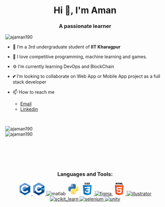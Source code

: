 <h1 align="center">Hi 👋, I'm Aman</h1>
<h3 align="center">A passionate learner</h3>

<p align="left"> <img src="https://komarev.com/ghpvc/?username=ajaman190&label=Profile%20views&color=0e75b6&style=flat" alt="ajaman190" /> </p>

- 🔭 I’m a 3rd undergraduate student of **IIT Kharagpur**

- 🌱 I love competitive programming, machine learning and games.

- ⚙️ I’m currently learning DevOps and BlockChain

- 💕 I’m looking to collaborate on Web App or Mobile App project as a full stack developer

- 📫 How to reach me 
     - [Email](ajaman190@gmail.com)
     - [Linkedin](https://www.linkedin.com/in/aman-kumar-586b23216/)


<br>
<p><img align="left" width="400" src="https://github-readme-stats.vercel.app/api?username=ajaman190&show_icons=true&locale=en" alt="ajaman190" /><img align="left" width="400" src="https://github-readme-streak-stats.herokuapp.com/?user=ajaman190&" alt="ajaman190" /></p>
<br><br><br><br><br><br><br>
<p><h3 align="center">Languages and Tools:</h3></p>
<p align="center"> <a href="https://www.cprogramming.com/" target="_blank"> <img src="https://raw.githubusercontent.com/devicons/devicon/master/icons/c/c-original.svg" alt="c" width="40" height="40"/> </a> <a href="https://www.w3schools.com/cpp/" target="_blank"> <img src="https://raw.githubusercontent.com/devicons/devicon/master/icons/cplusplus/cplusplus-original.svg" alt="cplusplus" width="40" height="40"/> </a> <img src="https://upload.wikimedia.org/wikipedia/commons/2/21/Matlab_Logo.png" alt="matlab" width="40" height="40"/> </a>  <img src="https://raw.githubusercontent.com/devicons/devicon/master/icons/python/python-original.svg" alt="python" width="40" height="40"/> </a><a href="https://www.python.org" target="_blank"><a href="https://www.w3schools.com/css/" target="_blank"> <img src="https://raw.githubusercontent.com/devicons/devicon/master/icons/css3/css3-original-wordmark.svg" alt="css3" width="40" height="40"/> </a> <a href="https://www.figma.com/" target="_blank"> <img src="https://www.vectorlogo.zone/logos/figma/figma-icon.svg" alt="figma" width="40" height="40"/> </a> <a href="https://www.w3.org/html/" target="_blank"> <img src="https://raw.githubusercontent.com/devicons/devicon/master/icons/html5/html5-original-wordmark.svg" alt="html5" width="40" height="40"/> </a> <a href="https://www.adobe.com/in/products/illustrator.html" target="_blank"> <img src="https://www.vectorlogo.zone/logos/adobe_illustrator/adobe_illustrator-icon.svg" alt="illustrator" width="40" height="40"/> </a> <a href="https://www.mathworks.com/" target="_blank"> <a href="https://scikit-learn.org/" target="_blank"> <img src="https://upload.wikimedia.org/wikipedia/commons/0/05/Scikit_learn_logo_small.svg" alt="scikit_learn" width="40" height="40"/> </a> <a href="https://www.selenium.dev" target="_blank"> <img src="https://raw.githubusercontent.com/detain/svg-logos/780f25886640cef088af994181646db2f6b1a3f8/svg/selenium-logo.svg" alt="selenium" width="40" height="40"/> </a> <a href="https://unity.com/" target="_blank"> <img src="https://www.vectorlogo.zone/logos/unity3d/unity3d-icon.svg" alt="unity" width="40" height="40"/> </a> </p>
